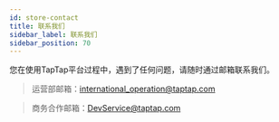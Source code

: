 ```yaml
---
id: store-contact
title: 联系我们
sidebar_label: 联系我们
sidebar_position: 70
---
```


您在使用TapTap平台过程中，遇到了任何问题，请随时通过邮箱联系我们。

>运营部邮箱：<international_operation@taptap.com>

>商务合作邮箱：<DevService@taptap.com>

